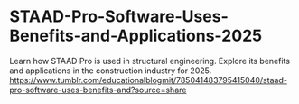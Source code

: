 # STAAD-Pro-Software-Uses-Benefits-and-Applications-2025
Learn how STAAD Pro is used in structural engineering. Explore its benefits and applications in the construction industry for 2025.
https://www.tumblr.com/educationalblogmit/785041483795415040/staad-pro-software-uses-benefits-and?source=share
